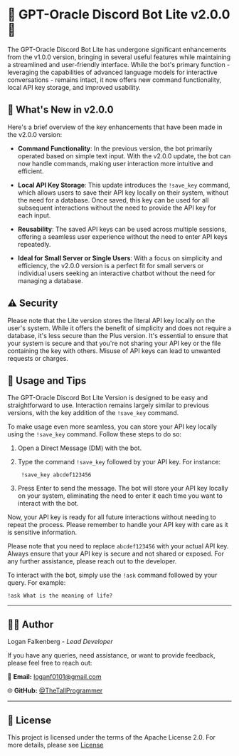 # 🤖 GPT-Oracle Discord Bot Lite v2.0.0 🚀

The GPT-Oracle Discord Bot Lite has undergone significant enhancements from the v1.0.0 version, bringing in several useful features while maintaining a streamlined and user-friendly interface. While the bot's primary function - leveraging the capabilities of advanced language models for interactive conversations - remains intact, it now offers new command functionality, local API key storage, and improved usability.

## 📌 What's New in v2.0.0

Here's a brief overview of the key enhancements that have been made in the v2.0.0 version:

- **Command Functionality**: In the previous version, the bot primarily operated based on simple text input. With the v2.0.0 update, the bot can now handle commands, making user interaction more intuitive and efficient.

- **Local API Key Storage**: This update introduces the `!save_key` command, which allows users to save their API key locally on their system, without the need for a database. Once saved, this key can be used for all subsequent interactions without the need to provide the API key for each input.

- **Reusability**: The saved API keys can be used across multiple sessions, offering a seamless user experience without the need to enter API keys repeatedly.

- **Ideal for Small Server or Single Users**: With a focus on simplicity and efficiency, the v2.0.0 version is a perfect fit for small servers or individual users seeking an interactive chatbot without the need for managing a database. 

## ⚠️ Security 

Please note that the Lite version stores the literal API key locally on the user's system. While it offers the benefit of simplicity and does not require a database, it's less secure than the Plus version. It's essential to ensure that your system is secure and that you're not sharing your API key or the file containing the key with others. Misuse of API keys can lead to unwanted requests or charges.

## 📖 Usage and Tips

The GPT-Oracle Discord Bot Lite Version is designed to be easy and straightforward to use. Interaction remains largely similar to previous versions, with the key addition of the `!save_key` command.


To make usage even more seamless, you can store your API key locally using the `!save_key` command. Follow these steps to do so:

1. Open a Direct Message (DM) with the bot. 

2. Type the command `!save_key` followed by your API key. For instance:

		!save_key abcdef123456


3. Press Enter to send the message. The bot will store your API key locally on your system, eliminating the need to enter it each time you want to interact with the bot. 

Now, your API key is ready for all future interactions without needing to repeat the process. Please remember to handle your API key with care as it is sensitive information.

Please note that you need to replace `abcdef123456` with your actual API key. Always ensure that your API key is secure and not shared or exposed. For any further assistance, please reach out to the developer.

To interact with the bot, simply use the `!ask` command followed by your query. For example:

	!ask What is the meaning of life?

---

## 👨‍💻 Author 

Logan Falkenberg - *Lead Developer*

If you have any queries, need assistance, or want to provide feedback, please feel free to reach out:

📧 **Email:** [loganf0101@gmail.com](mailto:loganf0101@gmail.com) 

🌐 **GitHub:** [@TheTallProgrammer](https://github.com/TheTallProgrammer)

---

## 📜 License 

This project is licensed under the terms of the Apache License 2.0. For more details, please see [License](../LICENSE)
